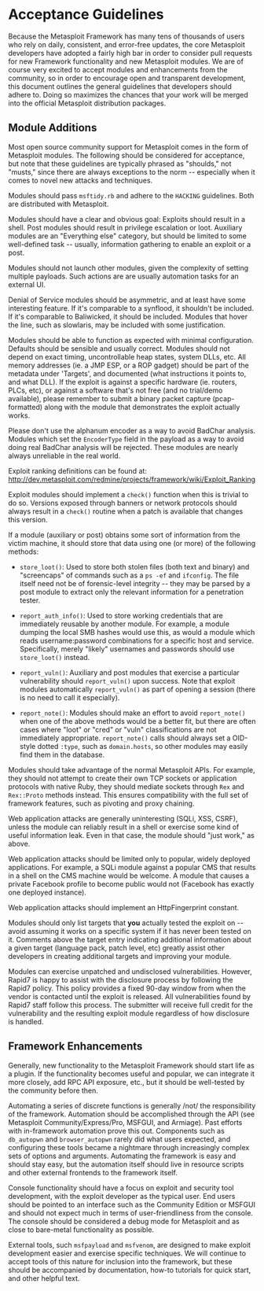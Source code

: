 # Acceptance Guidelines

Because the Metasploit Framework has many tens of thousands of users who rely on daily, consistent, and error-free updates, the core Metasploit developers have adopted a fairly high bar in order to consider pull requests for new Framework functionality and new Metasploit modules. We are of course very excited to accept modules and enhancements from the community, so in order to encourage open and transparent development, this document outlines the general guidelines that developers should adhere to. Doing so maximizes the chances that your work will be merged into the official Metasploit distribution packages.

## Module Additions

Most open source community support for Metasploit comes in the form of Metasploit modules. The following should be considered for acceptance, but note that these guidelines are typically phrased as "shoulds," not "musts," since there are always exceptions to the norm -- especially when it comes to novel new attacks and techniques.

Modules should pass `msftidy.rb` and adhere to the `HACKING` guidelines. Both are distributed with Metasploit.

Modules should have a clear and obvious goal: Exploits should result in a shell. Post modules should result in privilege escalation or loot. Auxiliary modules are an "Everything else" category, but should be limited to some well-defined task -- usually, information gathering to enable an exploit or a post.

Modules should not launch other modules, given the complexity of setting multiple payloads. Such actions are are usually automation tasks for an external UI.

Denial of Service modules should be asymmetric, and at least have some interesting feature. If it's comparable to a synflood, it shouldn't be included. If it's comparable to Baliwicked, it should be included. Modules that hover the line, such as slowlaris, may be included with some justification.

Modules should be able to function as expected with minimal configuration. Defaults should be sensible and usually correct. Modules should not depend on exact timing, uncontrollable heap states, system DLLs, etc. All memory addresses (ie. a JMP ESP, or a ROP gadget) should be part of the metadata under 'Targets', and documented (what instructions it points to, and what DLL). If the exploit is against a specific hardware (ie. routers, PLCs, etc), or against a software that's not free (and no trial/demo available), please remember to submit a binary packet capture (pcap-formatted) along with the module that demonstrates the exploit actually works.

Please don't use the alphanum encoder as a way to avoid BadChar analysis. Modules which set the `EncoderType` field in the payload as a way to avoid doing real BadChar analysis will be rejected. These modules are nearly always unreliable in the real world.

Exploit ranking definitions can be found at: http://dev.metasploit.com/redmine/projects/framework/wiki/Exploit_Ranking

Exploit modules should implement a `check()` function when this is trivial to do so. Versions exposed through banners or network protocols should always result in a `check()` routine when a patch is available that changes this version.

If a module (auxiliary or post) obtains some sort of information from the victim machine, it should store that data using one (or more) of the following methods:

* `store_loot()`: Used to store both stolen files (both text and binary) and "screencaps" of commands such as a `ps -ef` and `ifconfig`. The file itself need not be of forensic-level integrity -- they may be parsed by a post module to extract only the relevant information for a penetration tester.

* `report_auth_info()`: Used to store working credentials that are immediately reusable by another module. For example, a module dumping the local SMB hashes would use this, as would a module which reads username:password combinations for a specific host and service. Specifically, merely "likely" usernames and passwords should use `store_loot()` instead.

* `report_vuln()`: Auxiliary and post modules that exercise a particular vulnerability should `report_vuln()` upon success. Note that exploit modules automatically `report_vuln()` as part of opening a session (there is no need to call it especially).

* `report_note()`: Modules should make an effort to avoid `report_note()` when one of the above methods would be a better fit, but there are often cases where "loot" or "cred" or "vuln" classifications are not immediately appropriate. `report_note()` calls should always set a OID-style dotted `:type`, such as `domain.hosts`, so other modules may easily find them in the database.

Modules should take advantage of the normal Metasploit APIs. For example, they should not attempt to create their own TCP sockets or application protocols with native Ruby, they should mediate sockets through `Rex` and `Rex::Proto` methods instead. This ensures compatibility with the full set of framework features, such as pivoting and proxy chaining.

Web application attacks are generally uninteresting (SQLi, XSS, CSRF), unless the module can reliably result in a shell or exercise some kind of useful information leak. Even in that case, the module should "just work," as above.

Web application attacks should be limited only to popular, widely deployed applications. For example, a SQLi module against a popular CMS that results in a shell on the CMS machine would be welcome. A module that causes a private Facebook profile to become public would not (Facebook has exactly one deployed instance).

Web application attacks should implement an HttpFingerprint constant.

Modules should only list targets that **you** actually tested the exploit on -- avoid assuming it works on a specific system if it has never been tested on it. Comments above the target entry indicating additional information about a given target (language pack, patch level, etc) greatly assist other developers in creating additional targets and improving your module.

Modules can exercise unpatched and undisclosed vulnerabilities. However, Rapid7 is happy to assist with the disclosure process by following the Rapid7 policy. This policy provides a fixed 90-day window from when the vendor is contacted until the exploit is released. All vulnerabilities found by Rapid7 staff follow this process. The submitter will receive full credit for the vulnerability and the resulting exploit module regardless of how disclosure is handled.

## Framework Enhancements

Generally, new functionality to the Metasploit Framework should start life as a plugin. If the functionality becomes useful and popular, we can integrate it more closely, add RPC API exposure, etc., but it should be well-tested by the community before then.

Automating a series of discrete functions is generally /not/ the responsibility of the framework. Automation should be accomplished through the API (see Metasploit Community/Express/Pro, MSFGUI, and Armiage). Past efforts with in-framework automation prove this out. Components such as `db_autopwn` and `browser_autopwn` rarely did what users expected, and configuring these tools became a nightmare through increasingly complex sets of options and arguments. Automating the framework is easy and should stay easy, but the automation itself should live in resource scripts and other external frontends to the framework itself. 

Console functionality should have a focus on exploit and security tool development, with the exploit developer as the typical user. End users should be pointed to an interface such as the Community Edition or MSFGUI and should not expect much in terms of user-friendliness from the console. The console should be considered a debug mode for Metasploit and as close to bare-metal functionality as possible. 

External tools, such `msfpayload` and `msfvenom`, are designed to make exploit development easier and exercise specific techniques. We will continue to accept tools of this nature for inclusion into the framework, but these should be accompanied by documentation, how-to tutorials for quick start, and other helpful text.